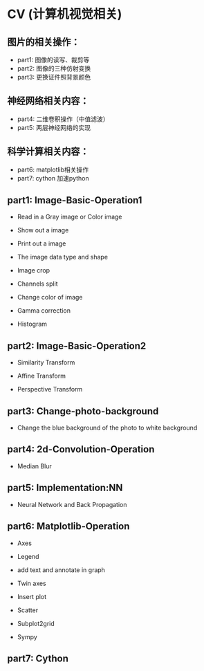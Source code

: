 # CV (计算机视觉相关)

## 图片的相关操作：
 
 - part1: 图像的读写、裁剪等
 - part2: 图像的三种仿射变换
 - part3: 更换证件照背景颜色

## 神经网络相关内容：
 
 - part4: 二维卷积操作（中值滤波）
 - part5: 两层神经网络的实现

## 科学计算相关内容：
 - part6: matplotlib相关操作
 - part7: cython 加速python
 
## part1: Image-Basic-Operation1

- Read in a Gray image or Color image

- Show out a image

- Print out a image

- The image data type and shape

- Image crop

- Channels split

- Change color of image

- Gamma correction

- Histogram


## part2: Image-Basic-Operation2

- Similarity Transform

- Affine Transform

- Perspective Transform


## part3: Change-photo-background

- Change the blue background of the photo to white background


## part4: 2d-Convolution-Operation

- Median Blur

## part5: Implementation:NN

- Neural Network and Back Propagation


## part6: Matplotlib-Operation

- Axes

- Legend

- add text and annotate in graph

- Twin axes

- Insert plot

- Scatter

- Subplot2grid

- Sympy


## part7: Cython
